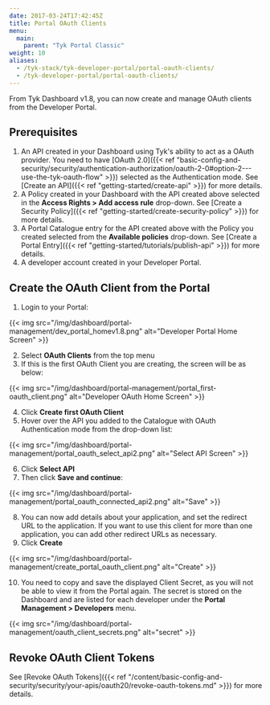 ```yaml
---
date: 2017-03-24T17:42:45Z
title: Portal OAuth Clients
menu:
  main:
    parent: "Tyk Portal Classic"
weight: 10
aliases:
  - /tyk-stack/tyk-developer-portal/portal-oauth-clients/
  - /tyk-developer-portal/portal-oauth-clients/
---
```


From Tyk Dashboard v1.8, you can now create and manage OAuth clients from the Developer Portal.

## Prerequisites

1. An API created in your Dashboard using Tyk's ability to act as a OAuth provider. You need to have [OAuth 2.0]({{< ref "basic-config-and-security/security/authentication-authorization/oauth-2-0#option-2---use-the-tyk-oauth-flow" >}}) selected as the Authentication mode. See [Create an API]({{< ref "getting-started/create-api" >}}) for more details. 
2. A Policy created in your Dashboard with the API created above selected in the **Access Rights > Add access rule** drop-down. See [Create a Security Policy]({{< ref "getting-started/create-security-policy" >}}) for more details.
3. A Portal Catalogue entry for the API created above with the Policy you created selected from the **Available policies** drop-down. See [Create a Portal Entry]({{< ref "getting-started/tutorials/publish-api" >}}) for more details.
4. A developer account created in your Developer Portal.

## Create the OAuth Client from the Portal

1. Login to your Portal:
    
{{< img src="/img/dashboard/portal-management/dev_portal_homev1.8.png" alt="Developer Portal Home Screen" >}}

2. Select **OAuth Clients** from the top menu
3. If this is the first OAuth Client you are creating, the screen will be as below:

{{< img src="/img/dashboard/portal-management/portal_first-oauth_client.png" alt="Developer OAuth Home Screen" >}}

4. Click **Create first OAuth Client**
5. Hover over the API you added to the Catalogue with OAuth Authentication mode from the drop-down list:

{{< img src="/img/dashboard/portal-management/portal_oauth_select_api2.png" alt="Select API Screen" >}}

6. Click **Select API**
7. Then click **Save and continue**:

{{< img src="/img/dashboard/portal-management/portal_oauth_connected_api2.png" alt="Save" >}}

8. You can now add details about your application, and set the redirect URL to the application. If you want to use this client for more than one application, you can add other redirect URLs as necessary.
9. Click **Create**

{{< img src="/img/dashboard/portal-management/create_portal_oauth_client.png" alt="Create" >}}

10. You need to copy and save the displayed Client Secret, as you will not be able to view it from the Portal again. The secret is stored on the Dashboard and are listed for each developer under the **Portal Management > Developers** menu.

{{< img src="/img/dashboard/portal-management/oauth_client_secrets.png" alt="secret" >}}


## Revoke OAuth Client Tokens

See [Revoke OAuth Tokens]({{< ref "/content/basic-config-and-security/security/your-apis/oauth20/revoke-oauth-tokens.md" >}}) for more details.
